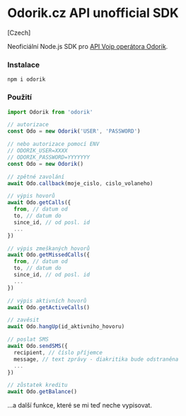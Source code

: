 # Odorik.cz API unofficial SDK

[Czech]

Neoficiální Node.js SDK pro [API Voip operátora Odorik](http://www.odorik.cz/w/api).

### Instalace

```shell
npm i odorik
```

### Použití

```js
import Odorik from 'odorik'

// autorizace
const Odo = new Odorik('USER', 'PASSWORD')

// nebo autorizace pomocí ENV
// ODORIK_USER=XXXX
// ODORIK_PASSWORD=YYYYYYY
const Odo = new Odorik()

// zpětné zavolání
await Odo.callback(moje_cislo, cislo_volaneho)

// výpis hovorů
await Odo.getCalls({
  from, // datum od
  to, // datum do
  since_id, // od posl. id
  ...
})

// výpis zmeškaných hovorů
await Odo.getMissedCalls({
  from, // datum od
  to, // datum do
  since_id, // od posl. id
  ...
})

// výpis aktivních hovorů
await Odo.getActiveCalls()

// zavěsit
await Odo.hangUp(id_aktivniho_hovoru)

// poslat SMS
await Odo.sendSMS({
  recipient, // číslo příjemce 
  message, // text zprávy - diakritika bude odstraněna
  ...
})

// zůstatek kreditu
await Odo.getBalance()
```

...a další funkce, které se mi teď neche vypisovat.